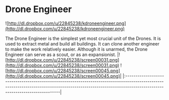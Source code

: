 # **Drone Engineer** #
![http://dl.dropbox.com/u/22845238/kdroneengineer.png](http://dl.dropbox.com/u/22845238/kdroneengineer.png)

The Drone Engineer is the simplest yet most crucial unit of the Drones. It is used to extract metal and build all buildings. It can clone another engineer to make the work relatively easier. Although it is unarmed, the Drone Engineer can serve as a scout, or as an expansionist.
|![http://dl.dropbox.com/u/22845238/screen00031.png](http://dl.dropbox.com/u/22845238/screen00031.png) ![http://dl.dropbox.com/u/22845238/screen00045.png](http://dl.dropbox.com/u/22845238/screen00045.png)|
|:----------------------------------------------------------------------------------------------------------------------------------------------------------------------------------------------------------|